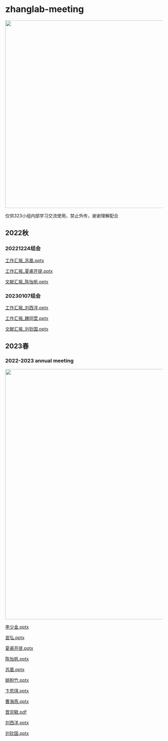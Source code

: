 # zhanglab-meeting

<div align=center>
<img src="https://github.com/zhanglab323/zhanglab-meeting/assets/65983489/e64befb8-3c98-4889-9cb8-a463aac824cf" width="600">
</div>

仅供323小组内部学习交流使用，禁止外传，谢谢理解配合
## 2022秋
### 20221224组会

<a href="https://zlabmeeting.obs.cn-north-4.myhuaweicloud.com/20221224组会/工作汇报_苏凰.pptx">工作汇报_苏凰.pptx</a>

<a href="https://zlabmeeting.obs.cn-north-4.myhuaweicloud.com/20221224组会/工作汇报_夏甫开提.pptx">工作汇报_夏甫开提.pptx</a>

<a href="https://zlabmeeting.obs.cn-north-4.myhuaweicloud.com/20221224组会/文献汇报_陈怡帆.pptx">文献汇报_陈怡帆.pptx</a>

### 20230107组会

<a href="https://zlabmeeting.obs.cn-north-4.myhuaweicloud.com/20230107组会/工作汇报_刘西洋.pptx">工作汇报_刘西洋.pptx</a>

<a href="https://zlabmeeting.obs.cn-north-4.myhuaweicloud.com/20230107组会/工作汇报_魏同萱.pptx">工作汇报_魏同萱.pptx</a>

<a href="https://zlabmeeting.obs.cn-north-4.myhuaweicloud.com/20230107组会/文献汇报_刘钦国.pptx">文献汇报_刘钦国.pptx</a>

## 2023春
### 2022-2023 annual meeting

<div align=center>
<img src="https://github.com/DearJohnsonny/Zhanglab323-meeting/assets/111955215/305b9d87-9c87-4d48-ba51-1e3c16e2d27e" width="800">
</div>

<a href="https://zlabmeeting.obs.cn-north-4.myhuaweicloud.com/230707_323Lab_annual meeting/李少金.pptx">李少金.pptx</a>

<a href="https://zlabmeeting.obs.cn-north-4.myhuaweicloud.com/230707_323Lab_annual meeting/宣弘.pptx">宣弘.pptx</a>

<a href="https://zlabmeeting.obs.cn-north-4.myhuaweicloud.com/230707_323Lab_annual meeting/夏甫开提.pptx">夏甫开提.pptx</a>

<a href="https://zlabmeeting.obs.cn-north-4.myhuaweicloud.com/230707_323Lab_annual meeting/陈怡帆.pptx">陈怡帆.pptx</a>

<a href="https://zlabmeeting.obs.cn-north-4.myhuaweicloud.com/230707_323Lab_annual meeting/苏凰.pptx">苏凰.pptx</a>

<a href="https://zlabmeeting.obs.cn-north-4.myhuaweicloud.com/230707_323Lab_annual meeting/姚盼竹.pptx">姚盼竹.pptx</a>

<a href="https://zlabmeeting.obs.cn-north-4.myhuaweicloud.com/230707_323Lab_annual meeting/卞思琪.pptx">卞思琪.pptx</a>

<a href="https://zlabmeeting.obs.cn-north-4.myhuaweicloud.com/230707_323Lab_annual meeting/曹海燕.pptx">曹海燕.pptx</a>

<a href="https://zlabmeeting.obs.cn-north-4.myhuaweicloud.com/230707_323Lab_annual meeting/晋崇毓.pdf">晋崇毓.pdf</a>

<a href="https://zlabmeeting.obs.cn-north-4.myhuaweicloud.com/230707_323Lab_annual meeting/刘西洋.pptx">刘西洋.pptx</a>

<a href="https://zlabmeeting.obs.cn-north-4.myhuaweicloud.com/230707_323Lab_annual meeting/刘钦国.pptx">刘钦国.pptx</a>

